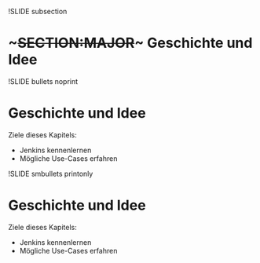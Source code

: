 !SLIDE subsection
# ~~~SECTION:MAJOR~~~ Geschichte und Idee

!SLIDE bullets noprint
# Geschichte und Idee
Ziele dieses Kapitels:

* Jenkins kennenlernen
* Mögliche Use-Cases erfahren

!SLIDE smbullets printonly
# Geschichte und Idee
Ziele dieses Kapitels:

* Jenkins kennenlernen
* Mögliche Use-Cases erfahren
